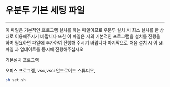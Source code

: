 # 우분투 기본 세팅 파일
---
이 파일은 기본적인 프로그램 설치를 하는 파일이므로 우분투 설치 시 최소 설치를 한 상태로 이용해주시기 바랍니다
또한 이 파일은 저의 기본적인 프로그램을 설치를 진행을 하며 필요하면 파일에 추가하여 진행해 주시기 바랍니다
마지막으로 처음 설치 시 이 sh 파일 과 업데이트를 동시에 진행해주십시오

기본설치 프로그램

오피스 프로그램,
vsc,vsci
안드로이드 스튜디오,


```sh
sh set.sh
```
